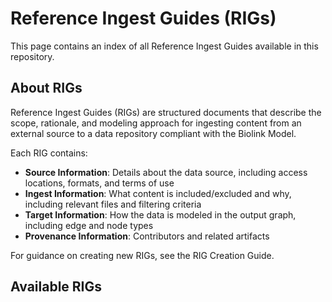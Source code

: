 # Reference Ingest Guides (RIGs)

This page contains an index of all Reference Ingest Guides available in this repository.

## About RIGs

Reference Ingest Guides (RIGs) are structured documents that describe the scope, rationale, and modeling approach for ingesting content from an external source to a data repository compliant with the Biolink Model.

Each RIG contains:

- **Source Information**: Details about the data source, including access locations, formats, and terms of use
- **Ingest Information**: What content is included/excluded and why, including relevant files and filtering criteria
- **Target Information**: How the data is modeled in the output graph, including edge and node types
- **Provenance Information**: Contributors and related artifacts

For guidance on creating new RIGs, see the RIG Creation Guide.

## Available RIGs

<!-- RIG_TABLE_START -->
<!-- This table is automatically generated during documentation build -->
<!-- RIG_TABLE_END -->